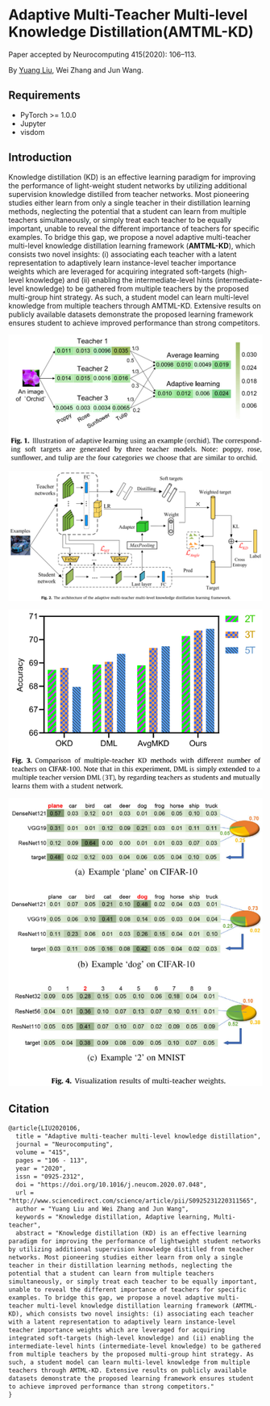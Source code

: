 # Adaptive Multi-Teacher Multi-level Knowledge Distillation(AMTML-KD)

Paper accepted by Neurocomputing 415(2020): 106–113.

By [Yuang Liu](https://flhonker.github.io/), Wei Zhang and Jun Wang.

## Requirements

* PyTorch >= 1.0.0 
* Jupyter
* visdom

## Introduction

Knowledge distillation (KD) is an effective learning paradigm for improving the performance of light-weight student networks by utilizing additional supervision knowledge distilled from teacher networks. Most pioneering studies either learn from only a single teacher in their distillation learning methods, neglecting the potential that a student can learn from multiple teachers simultaneously, or simply treat each teacher to be equally important, unable to reveal the different importance of teachers for specific examples. To bridge this gap, we propose a novel adaptive multi-teacher multi-level knowledge distillation learning framework (**AMTML-KD**), which consists two novel insights: (i) associating each teacher with a latent representation to adaptively learn instance-level teacher importance weights which are leveraged for acquiring integrated soft-targets (high-level knowledge) and (ii) enabling the intermediate-level hints (intermediate-level knowledge) to be gathered from multiple teachers by the proposed multi-group hint strategy. As such, a student model can learn multi-level knowledge from multiple teachers through AMTML-KD. Extensive results on publicly available datasets demonstrate the proposed learning framework ensures student to achieve improved performance than strong competitors.

![adaptive](./figures/Fig1.png)

![framework](./figures/Fig2.png)

![multi-teacher](figures/Fig3.png)

![examples](figures/Fig4.png)

## Citation

```
@article{LIU2020106,
  title = "Adaptive multi-teacher multi-level knowledge distillation",
  journal = "Neurocomputing",
  volume = "415",
  pages = "106 - 113",
  year = "2020",
  issn = "0925-2312",
  doi = "https://doi.org/10.1016/j.neucom.2020.07.048",
  url = "http://www.sciencedirect.com/science/article/pii/S0925231220311565",
  author = "Yuang Liu and Wei Zhang and Jun Wang",
  keywords = "Knowledge distillation, Adaptive learning, Multi-teacher",
  abstract = "Knowledge distillation (KD) is an effective learning paradigm for improving the performance of lightweight student networks by utilizing additional supervision knowledge distilled from teacher networks. Most pioneering studies either learn from only a single teacher in their distillation learning methods, neglecting the potential that a student can learn from multiple teachers simultaneously, or simply treat each teacher to be equally important, unable to reveal the different importance of teachers for specific examples. To bridge this gap, we propose a novel adaptive multi-teacher multi-level knowledge distillation learning framework (AMTML-KD), which consists two novel insights: (i) associating each teacher with a latent representation to adaptively learn instance-level teacher importance weights which are leveraged for acquiring integrated soft-targets (high-level knowledge) and (ii) enabling the intermediate-level hints (intermediate-level knowledge) to be gathered from multiple teachers by the proposed multi-group hint strategy. As such, a student model can learn multi-level knowledge from multiple teachers through AMTML-KD. Extensive results on publicly available datasets demonstrate the proposed learning framework ensures student to achieve improved performance than strong competitors."
}
```
